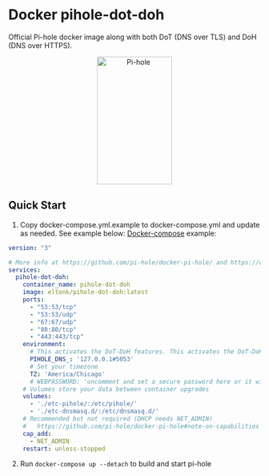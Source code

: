 # Docker pihole-dot-doh
Official Pi-hole docker image along with both DoT (DNS over TLS) and DoH (DNS over HTTPS).

<p align="center">
<a href="https://pi-hole.net"><img src="https://pi-hole.github.io/graphics/Vortex/Vortex_with_text.png" width="150" height="255" alt="Pi-hole"></a><br/>
</p>
<!-- Delete above HTML and insert markdown for dockerhub : ![Pi-hole](https://pi-hole.github.io/graphics/Vortex/Vortex_with_text.png) -->

## Quick Start
1. Copy docker-compose.yml.example to docker-compose.yml and update as needed. See example below:
[Docker-compose](https://docs.docker.com/compose/install/) example:
```yaml
version: "3"

# More info at https://github.com/pi-hole/docker-pi-hole/ and https://docs.pi-hole.net/
services:
  pihole-dot-doh:
    container_name: pihole-dot-doh
    image: eltonk/pihole-dot-doh:latest
    ports:
      - "53:53/tcp"
      - "53:53/udp"
      - "67:67/udp"
      - "80:80/tcp"
      - "443:443/tcp"
    environment:
      # This activates the DoT-DoH features. This activates the DoT-DoH features. If you comment on this, the Pi-hole will act only as blocking ads.
      PIHOLE_DNS_: '127.0.0.1#5053'
      # Set your timezone
      TZ: 'America/Chicago'
      # WEBPASSWORD: 'uncomment and set a secure password here or it will be random'
    # Volumes store your data between container upgrades
    volumes:
      - './etc-pihole/:/etc/pihole/'
      - './etc-dnsmasq.d/:/etc/dnsmasq.d/'
    # Recommended but not required (DHCP needs NET_ADMIN)
    #   https://github.com/pi-hole/docker-pi-hole#note-on-capabilities
    cap_add:
      - NET_ADMIN
    restart: unless-stopped
```
2. Run `docker-compose up --detach` to build and start pi-hole
